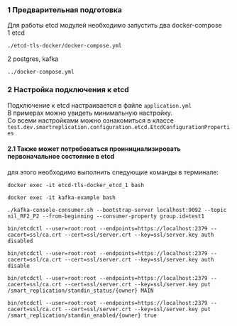 ### 1 Предварительная подготовка  
Для работы etcd модулей необходимо запустить два docker-compose  
1 etcd  
```
./etcd-tls-docker/docker-compose.yml
```
2 postgres, kafka  
```
../docker-compose.yml  
```
### 2 Настройка подключения к etcd
Подключение к etcd настраивается в файле ```application.yml```  
В примерах можно увидеть минимальную настройку.  
Со всеми настройками можно ознакомиться в классе ```test.dev.smartreplication.configuration.etcd.EtcdConfigurationProperties```  

#### 2.1 Также может потребоваться проинициализировать первоначальное состояние в etcd
для этого необходимо выполнить следующие команды в терминале: 
```
docker exec -it etcd-tls-docker_etcd_1 bash

docker exec -it kafka-example bash

./kafka-console-consumer.sh --bootstrap-server localhost:9092 --topic nil_RF2_P2 --from-beginning --consumer-property group.id=test1

bin/etcdctl --user=root:root --endpoints=https://localhost:2379 --cacert=ssl/ca.crt --cert=ssl/server.crt --key=ssl/server.key auth disabled

bin/etcdctl --user=root:root --endpoints=https://localhost:2379 --cacert=ssl/ca.crt --cert=ssl/server.crt --key=ssl/server.key auth disable

bin/etcdctl --user=root:root --endpoints=https://localhost:2379 --cacert=ssl/ca.crt --cert=ssl/server.crt --key=ssl/server.key put /smart_replication/standin_status/{owner} MAIN

bin/etcdctl --user=root:root --endpoints=https://localhost:2379 --cacert=ssl/ca.crt --cert=ssl/server.crt --key=ssl/server.key put /smart_replication/standin_enabled/{owner} true
```
